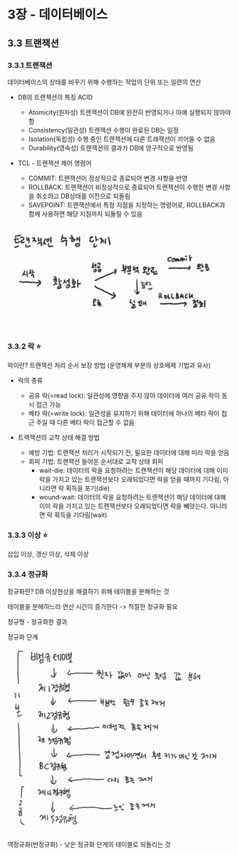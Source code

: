 # 3장 - 데이터베이스

## 3.3 트랜잭션

### 3.3.1 트랜잭션

데이터베이스의 상태를 바꾸기 위해 수행하는 작업의 단위 또는 일련의 연산

* DB의 트랜잭션의 특징 ACID
  * Atomicity(원자성) 트랜잭션이 DB에 완전히 반영되거나 아예 실행되지 않아야 함
  * Consistency(일관성) 트랜잭션 수행이 완료된 DB는 일정
  * Isolation(독립성) 수행 중인 트랜잭션에 다른 트래잭션이 끼어들 수 없음
  * Durability(영속성) 트랜잭션의 결과가 DB에 영구적으로 반영됨

* TCL - 트랜잭션 제어 명령어
  * COMMIT: 트랜잭션이 정상적으로 종료되어 변경 사항을 반영
  * ROLLBACK: 트랜잭션이 비정상적으로 종료되어 트랜잭션이 수행한 변경 사항을 취소하고 DB상태를 이전으로 되돌림
  * SAVEPOINT: 트랜잭션에서 특정 지점을 지정하는 명령어로, ROLLBACK과 함께 사용하면 해당 지점까지 되돌릴 수 있음

![Alt text](transaction.png)

### 3.3.2 락 ⭐

락이란? 트랜잭션 처리 순서 보장 방법 (운영체제 부분의 상호배제 기법과 유사)

* 락의 종류
  * 공유 락(=read lock): 일관성에 영향을 주지 않아 데이터에 여러 공유 락이 동시 접근 가능
  * 베타 락(=write lock): 일관성을 유지하기 위해 데이터에 하나의 베타 락이 접근 주일 때 다른 베타 락이 접근할 수 없음

* 트랙잭션의 교착 상태 해결 방법
  * 예방 기법: 트랜잭션 처리가 시작되기 전, 필요한 데이터에 대해 미리 락을 얻음
  * 회피 기법: 트랜잭션 들어온 순서대로 교착 상태 회피
    * wait-die: 데이터의 락을 요청하려는 트랜잭션이 해당 데이터에 대해 이미 락을 가지고 있는 트랜잭션보다 오래되었다면 락을 얻을 때까지 기다림, 아니라면 락 획득을 포기(die)
    * wound-wait: 데이터의 락을 요청하려는 트랜잭션이 해당 데이터에 대해 이미 락을 가지고 있는 트랜잭션보다 오래되었다면 락을 빼앗는다. 아니라면 락 획득을 기다림(wait)

### 3.3.3 이상 ⭐

삽입 이상, 갱신 이상, 삭제 이상

### 3.3.4 정규화

정규화란? DB 이상현상을 해결하기 위해 테이블을 분해하는 것

테이블을 분해하느라 연산 시간이 증가한다 -> 적절한 정규화 필요

정규형 - 정규화한 결과

정규화 단계

![Alt text](normalization.png)

역정규화(반정규화) - 낮은 정규화 단계의 테이블로 되돌리는 것
